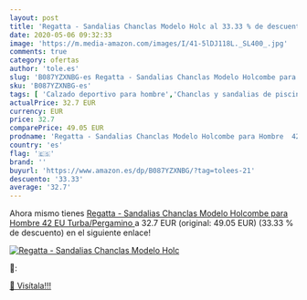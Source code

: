 ```yaml
---
layout: post
title: 'Regatta - Sandalias Chanclas Modelo Holc al 33.33 % de descuento'
date: 2020-05-06 09:32:33
image: 'https://m.media-amazon.com/images/I/41-5lDJ118L._SL400_.jpg'
comments: true
category: ofertas
author: 'tole.es'
slug: 'B087YZXNBG-es Regatta - Sandalias Chanclas Modelo Holcombe para Hombre...'
sku: 'B087YZXNBG-es'
tags: [ 'Calzado deportivo para hombre','Chanclas y sandalias de piscina para hombre','Sandalias de vestir para hombre','Zapatillas y calzado deportivo para hombre','Zapatos','Zapatos para hombre','Zapatos y complementos','chanclas', ]
actualPrice: 32.7 EUR
currency: EUR
price: 32.7
comparePrice: 49.05 EUR
prodname: 'Regatta - Sandalias Chanclas Modelo Holcombe para Hombre  42 EU   Turba/Pergamino '
country: 'es'
flag: '🇪🇸'
brand: ''
buyurl: 'https://www.amazon.es/dp/B087YZXNBG/?tag=tolees-21'
descuento: '33.33'
average: '32.7'
---
```


Ahora mismo tienes [Regatta - Sandalias Chanclas Modelo Holcombe para Hombre  42 EU   Turba/Pergamino ](https://www.amazon.es/dp/B087YZXNBG/?tag=tolees-21) a 32.7 EUR (original: 49.05 EUR) (33.33 %  de descuento) en el siguiente enlace!

[![Regatta - Sandalias Chanclas Modelo Holc](https://m.media-amazon.com/images/I/41-5lDJ118L._SL400_.jpg)](https://www.amazon.es/dp/B087YZXNBG/?tag=tolees-21)

🔎:


[🛒 Visítala!!!](https://www.amazon.es/dp/B087YZXNBG/?tag=tolees-21)

